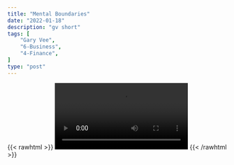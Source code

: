 ```yaml
---
title: "Mental Boundaries"
date: "2022-01-18"
description: "gv short"
tags: [
    "Gary Vee",
    "6-Business",
    "4-Finance",
]
type: "post"
---
```

{{< rawhtml >}}
    <video width="auto" height="auto" controls>
        <source src="https://clips.dev00ps.com/Gary%20Vee/mental_boundaries.mp4" type="video/mp4"> 
    </video>
{{< /rawhtml >}}